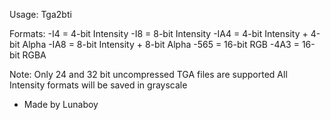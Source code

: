 Usage: 
  Tga2bti <format> <infile> <outfile>

Formats:
  -I4   =  4-bit Intensity
  -I8   =  8-bit Intensity
  -IA4  =  4-bit Intensity + 4-bit Alpha
  -IA8  =  8-bit Intensity + 8-bit Alpha
  -565  = 16-bit RGB
  -4A3  = 16-bit RGBA

Note:
  Only 24 and 32 bit uncompressed TGA files are supported
  All Intensity formats will be saved in grayscale

- Made by Lunaboy

